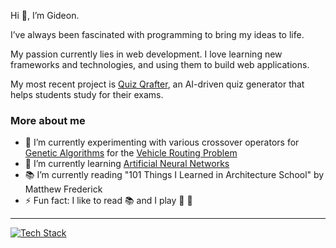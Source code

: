 Hi 👋, I’m Gideon.

I’ve always been fascinated with programming to bring my ideas to life.

My passion currently lies in web development. I love learning new frameworks and technologies, and using them to build web applications.

My most recent project is [Quiz Qrafter](https://quizqrafter.onrender.com), an AI-driven quiz generator that helps students study for their exams.

### More about me
- 🔭 I’m currently experimenting with various crossover operators for [Genetic Algorithms](https://en.wikipedia.org/wiki/Genetic_algorithm) for the [Vehicle Routing Problem](https://en.wikipedia.org/wiki/Vehicle_routing_problem)
- 🌱 I’m currently learning [Artificial Neural Networks](https://en.wikipedia.org/wiki/Neural_network_(machine_learning))
- 📚 I’m currently reading "101 Things I Learned in Architecture School" by Matthew Frederick
- ⚡ Fun fact: I like to read 📚 and I play 🎺 🎹

---

[![Tech Stack](https://skillicons.dev/icons?i=html,css,js,py,ts,java,ruby,dart,rust,nodejs,express,nestjs,rails,fastapi,spring,graphql,react,angular,astro,postgres,redis,prisma,sklearn,flutter,firebase,gcp,laravel)](https://skillicons.dev)


<!--
**gideonoludeyi/gideonoludeyi** is a ✨ _special_ ✨ repository because its `README.md` (this file) appears on your GitHub profile.

Here are some ideas to get you started:

- 🔭 I’m currently working on ...
- 🌱 I’m currently learning ...
- 👯 I’m looking to collaborate on ...
- 🤔 I’m looking for help with ...
- 💬 Ask me about ...
- 📫 How to reach me: ...
- 😄 Pronouns: ...
- ⚡ Fun fact: ...
-->
